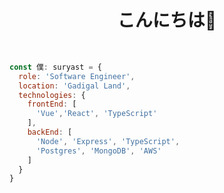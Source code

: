 <p>
  <h1 align="center"><b>こんにちは👋</b></h1>
</p>
<br>


```js
const 僕: suryast = {
  role: 'Software Engineer',
  location: 'Gadigal Land',
  technologies: {
    frontEnd: [
      'Vue','React', 'TypeScript'
    ],
    backEnd: [
      'Node', 'Express', 'TypeScript', 
      'Postgres', 'MongoDB', 'AWS'
    ]
  }
}
```
